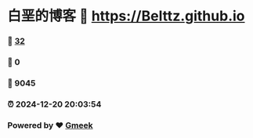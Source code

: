 # 白垩的博客 :link: https://Belttz.github.io 
### :page_facing_up: [32](https://Belttz.github.io/tag.html) 
### :speech_balloon: 0 
### :hibiscus: 9045 
### :alarm_clock: 2024-12-20 20:03:54 
### Powered by :heart: [Gmeek](https://github.com/Meekdai/Gmeek)
